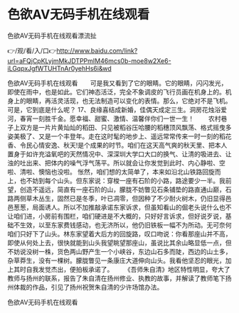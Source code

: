 # 色欲AV无码手机在线观看
色欲AV无码手机在线观看漂流扯

👉/观/看/入/口👉http://www.baidu.com/link?url=aFQjCpKLyjmMkJDTPPmIM46mcs0b-moe8w2Xe6-iLGqpxJgfWTUHTnAr0yehHs6i&wd

色欲AV无码手机在线观看　　可是我又看到了它的眼睛。它的眼睛，闪闪发光，即使在雨中，也是如此。它们神态活泛，完全不象调皮的飞行员画在机身上的。机身上的眼睛，再活灵活现，也无法制造可以变化的表情。那么，它绝对不是飞机。可是，它到底是什么呢？
	17、良缘喜结成新婚，佳偶天成定三生。洞房花烛浴爱河，春宵一刻胜千金。愿幸福、甜蜜、激情、温馨伴你们一世一生！
　　农村巷子上双方是一片片黄灿灿的稻田、只见被稻谷压哈腰的稻穗顶风飘荡、格式摇曳多姿美极了、又是一个丰登年。走在这时髦的地步上、遥远常常传来一时一刻的稻花香、令民心情安逸、秋天!是个成果的时节。咱们在这天高气爽的秋天里、把本人置身于如许充溢氧吧的天然情况中、深深圳大学口大口的换气、让清的吸进去、让浊的吐出来、把体内的噪气浮气荡平。所以就会让你发觉到此时、内心静啦、空啦、清啦、懊恼也没啦。
怅然，咱们想的太简单了，本来如沿北山铁路回旋而上，也不妨到每个山头。但东家说：穿梭一座有石阶的小路，路途要少一半。我前望，创造不遥远，简直有一座石阶的山，朦胧不妨瞥见石条铺垫的路直通山巅，石路两侧草木丛生，固然已是冬季，叶已凋零，但因种了不少耐火树木，仍旧显得邑邑葱葱，局面诱人。所以不加推敲承诺东家诉求，但虽知看山的倔老头说什么也不让咱们进，小房前有围栏，咱们硬进是不大概的，只好好言诉求，但好说歹说，基础不生效，以至东家费钱感动，也无济所以，他仍旧铁板一幅不为所动。无可奈何咱们只好下了山头。林东家望着大后方的回旋路，叹口吻说：你看那座山并不高，即使从何处上去，很快就能到山头我望眺望那座山，虽说比其余山略显低一点，但不妨说没树一株，货色两山野产生一个小峡谷，东边山石多而陡，西边的山土多，杂草莽生，没有一棵树。朦胧瞥见一条康庄大道伸向山头。我看他坚忍的眼光，加上其时自我发觉杰出，便拍板承诺了。
　　《吾师朱自清》地区特性明显，夸大了教师与扬州的联系，报告了朱自清在扬州修业、执教的故事，并解读了教师笔下扬州体裁的作品，引见了扬州祝贺朱自清的少许场馆办法。

色欲AV无码手机在线观看

